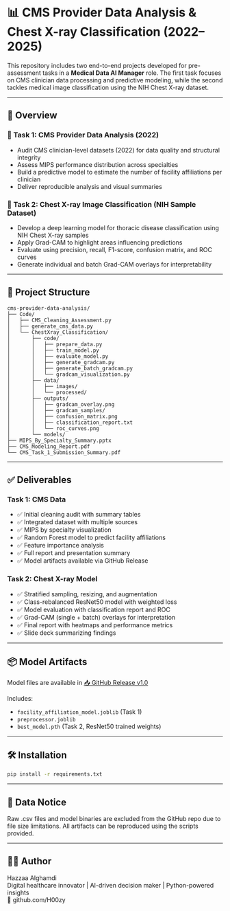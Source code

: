 
# 📊 CMS Provider Data Analysis & Chest X-ray Classification (2022–2025)

This repository includes two end-to-end projects developed for pre-assessment tasks in a **Medical Data AI Manager** role. The first task focuses on CMS clinician data processing and predictive modeling, while the second tackles medical image classification using the NIH Chest X-ray dataset.

---

## 📌 Overview

### 🧾 Task 1: CMS Provider Data Analysis (2022)
- Audit CMS clinician-level datasets (2022) for data quality and structural integrity  
- Assess MIPS performance distribution across specialties  
- Build a predictive model to estimate the number of facility affiliations per clinician  
- Deliver reproducible analysis and visual summaries  

### 🩻 Task 2: Chest X-ray Image Classification (NIH Sample Dataset)
- Develop a deep learning model for thoracic disease classification using NIH Chest X-ray samples  
- Apply Grad-CAM to highlight areas influencing predictions  
- Evaluate using precision, recall, F1-score, confusion matrix, and ROC curves  
- Generate individual and batch Grad-CAM overlays for interpretability  

---

## 📁 Project Structure

```
cms-provider-data-analysis/
├── Code/
│   ├── CMS_Cleaning_Assessment.py
│   ├── generate_cms_data.py
│   └── ChestXray_Classification/
│       ├── code/
│       │   ├── prepare_data.py
│       │   ├── train_model.py
│       │   ├── evaluate_model.py
│       │   ├── generate_gradcam.py
│       │   ├── generate_batch_gradcam.py
│       │   └── gradcam_visualization.py
│       ├── data/
│       │   ├── images/
│       │   └── processed/
│       ├── outputs/
│       │   ├── gradcam_overlay.png
│       │   ├── gradcam_samples/
│       │   ├── confusion_matrix.png
│       │   ├── classification_report.txt
│       │   └── roc_curves.png
│       └── models/
├── MIPS_By_Specialty_Summary.pptx
├── CMS_Modeling_Report.pdf
└── CMS_Task_1_Submission_Summary.pdf
```

---

## ✅ Deliverables

### Task 1: CMS Data
- ✅ Initial cleaning audit with summary tables
- ✅ Integrated dataset with multiple sources
- ✅ MIPS by specialty visualization
- ✅ Random Forest model to predict facility affiliations
- ✅ Feature importance analysis
- ✅ Full report and presentation summary
- ✅ Model artifacts available via GitHub Release

### Task 2: Chest X-ray Model
- ✅ Stratified sampling, resizing, and augmentation
- ✅ Class-rebalanced ResNet50 model with weighted loss
- ✅ Model evaluation with classification report and ROC
- ✅ Grad-CAM (single + batch) overlays for interpretation
- ✅ Final report with heatmaps and performance metrics
- ✅ Slide deck summarizing findings

---

## 📦 Model Artifacts

Model files are available in [📥 GitHub Release v1.0](https://github.com/H00zy/cms-provider-data-analysis/releases/tag/v1.0)

Includes:
- `facility_affiliation_model.joblib` (Task 1)
- `preprocessor.joblib`
- `best_model.pth` (Task 2, ResNet50 trained weights)

---

## 🛠️ Installation

```bash
pip install -r requirements.txt
```

---

## 🚫 Data Notice

Raw .csv files and model binaries are excluded from the GitHub repo due to file size limitations. All artifacts can be reproduced using the scripts provided.

---

## 👨‍💻 Author

Hazzaa Alghamdi  
Digital healthcare innovator | AI-driven decision maker | Python-powered insights  
🔗 github.com/H00zy
